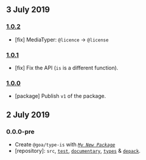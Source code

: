 ## 3 July 2019

### [1.0.2](https://github.com/idiocc/type-is/compare/v1.0.1...v1.0.2)

- [fix] MediaTyper: `@licence` -> `@license`

### [1.0.1](https://github.com/idiocc/type-is/compare/v1.0.0...v1.0.1)

- [fix] Fix the API (`is` is a different function).

### [1.0.0](https://github.com/idiocc/type-is/compare/v0.0.0-pre...v1.0.0)

- [package] Publish `v1` of the package.

## 2 July 2019

### 0.0.0-pre

- Create `@goa/type-is` with _[`My New Package`](https://mnpjs.org)_
- [repository]: `src`, [`test`](https://contexttesting.com), [`documentary`](https://readme.page), [`types`](https://typedef.page) & [`depack`](https://compiler.page).